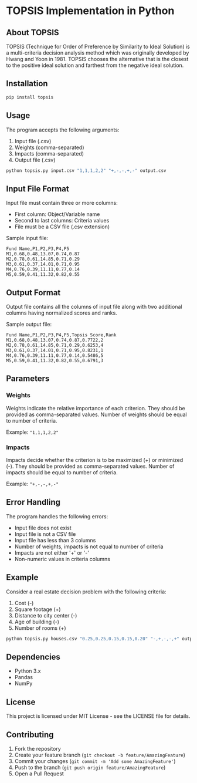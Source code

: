 # TOPSIS Implementation in Python

## About TOPSIS
TOPSIS (Technique for Order of Preference by Similarity to Ideal Solution) is a multi-criteria decision analysis method which was originally developed by Hwang and Yoon in 1981. TOPSIS chooses the alternative that is the closest to the positive ideal solution and farthest from the negative ideal solution.

## Installation

```bash
pip install topsis
```

## Usage
The program accepts the following arguments:
1. Input file (.csv)
2. Weights (comma-separated)
3. Impacts (comma-separated)
4. Output file (.csv)

```bash
python topsis.py input.csv "1,1,1,2,2" "+,-,-,+,-" output.csv
```

## Input File Format
Input file must contain three or more columns:
* First column: Object/Variable name
* Second to last columns: Criteria values
* File must be a CSV file (.csv extension)

Sample input file:
```csv
Fund Name,P1,P2,P3,P4,P5
M1,0.68,0.48,13.07,0.74,0.87
M2,0.78,0.61,14.85,0.71,0.29
M3,0.61,0.37,14.01,0.71,0.95
M4,0.76,0.39,11.11,0.77,0.14
M5,0.59,0.41,11.32,0.82,0.55
```

## Output Format
Output file contains all the columns of input file along with two additional columns having normalized scores and ranks.

Sample output file:
```csv
Fund Name,P1,P2,P3,P4,P5,Topsis Score,Rank
M1,0.68,0.48,13.07,0.74,0.87,0.7722,2
M2,0.78,0.61,14.85,0.71,0.29,0.6253,4
M3,0.61,0.37,14.01,0.71,0.95,0.8231,1
M4,0.76,0.39,11.11,0.77,0.14,0.5486,5
M5,0.59,0.41,11.32,0.82,0.55,0.6791,3
```

## Parameters

### Weights
Weights indicate the relative importance of each criterion. They should be provided as comma-separated values. Number of weights should be equal to number of criteria.

Example: `"1,1,1,2,2"`

### Impacts
Impacts decide whether the criterion is to be maximized (+) or minimized (-). They should be provided as comma-separated values. Number of impacts should be equal to number of criteria.

Example: `"+,-,-,+,-"`

## Error Handling
The program handles the following errors:
* Input file does not exist
* Input file is not a CSV file
* Input file has less than 3 columns
* Number of weights, impacts is not equal to number of criteria
* Impacts are not either '+' or '-'
* Non-numeric values in criteria columns

## Example
Consider a real estate decision problem with the following criteria:
1. Cost (-)
2. Square footage (+)
3. Distance to city center (-)
4. Age of building (-)
5. Number of rooms (+)

```bash
python topsis.py houses.csv "0.25,0.25,0.15,0.15,0.20" "-,+,-,-,+" output.csv
```

## Dependencies
* Python 3.x
* Pandas
* NumPy

## License
This project is licensed under MIT License - see the LICENSE file for details.

## Contributing
1. Fork the repository
2. Create your feature branch (`git checkout -b feature/AmazingFeature`)
3. Commit your changes (`git commit -m 'Add some AmazingFeature'`)
4. Push to the branch (`git push origin feature/AmazingFeature`)
5. Open a Pull Request
